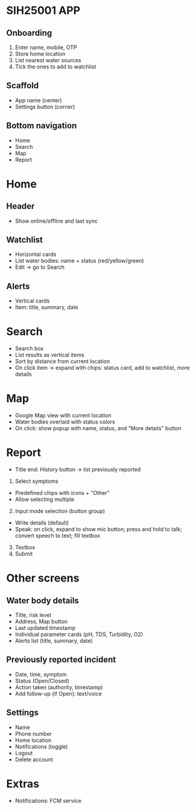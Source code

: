# SIH25001 APP

## Onboarding

1. Enter name, mobile, OTP
2. Store home location
3. List nearest water sources
4. Tick the ones to add to watchlist

## Scaffold

- App name (center)
- Settings button (corner)


## Bottom navigation

- Home
- Search
- Map
- Report


# Home

## Header

- Show online/offline and last sync


## Watchlist

- Horizontal cards
- List water bodies: name + status (red/yellow/green)
- Edit → go to Search


## Alerts

- Vertical cards
- Item: title, summary, date


# Search

- Search box
- List results as vertical items
- Sort by distance from current location
- On click item → expand with chips: status card, add to watchlist, more details


# Map

- Google Map view with current location
- Water bodies overlaid with status colors
- On click: show popup with name, status, and “More details” button


# Report

- Title end: History button → list previously reported

1) Select symptoms

- Predefined chips with icons + “Other”
- Allow selecting multiple

2) Input mode selection (button group)

- Write details (default)
- Speak: on click, expand to show mic button; press and hold to talk; convert speech to text; fill textbox

3) Textbox
4) Submit

# Other screens

## Water body details

- Title, risk level
- Address, Map button
- Last updated timestamp
- Individual parameter cards (pH, TDS, Turbidity, O2)
- Alerts list (title, summary, date)


## Previously reported incident

- Date, time, symptom
- Status (Open/Closed)
- Action taken (authority, timestamp)
- Add follow-up (if Open): text/voice


## Settings

- Name
- Phone number
- Home location
- Notifications (toggle)
- Logout
- Delete account


# Extras

- Notifications: FCM service

